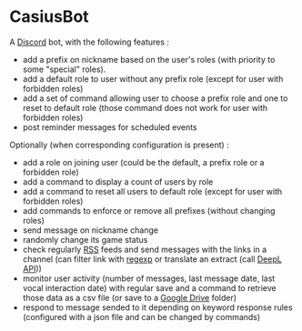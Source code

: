 # CasiusBot

A [Discord](https://discord.com/) bot, with the following features :

- add a prefix on nickname based on the user's roles (with priority to some "special" roles).
- add a default role to user without any prefix role (except for user with forbidden roles)
- add a set of command allowing user to choose a prefix role and one to reset to default role (those command does not work for user with forbidden roles)
- post reminder messages for scheduled events

Optionally (when corresponding configuration is present) :

- add a role on joining user (could be the default, a prefix role or a forbidden role)
- add a command to display a count of users by role
- add a command to reset all users to default role (except for user with forbidden roles)
- add commands to enforce or remove all prefixes (without changing roles)
- send message on nickname change
- randomly change its game status
- check regularly [RSS](https://www.rssboard.org/rss-specification) feeds and send messages with the links in a channel (can filter link with [regexp](https://en.wikipedia.org/wiki/Regular_expression) or translate an extract (call [DeepL API](https://www.deepl.com/)))
- monitor user activity (number of messages, last message date, last vocal interaction date) with regular save and a command to retrieve those data as a csv file (or save to a [Google Drive](https://drive.google.com/) folder)
- respond to message sended to it depending on keyword response rules (configured with a json file and can be changed by commands)

